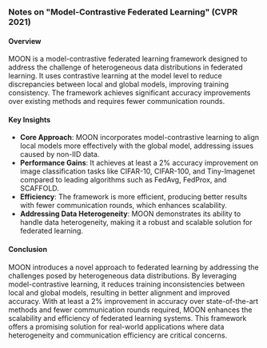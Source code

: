 ### Notes on "Model-Contrastive Federated Learning" (CVPR 2021)

#### Overview
MOON is a model-contrastive federated learning framework designed to address the challenge of heterogeneous data distributions in federated learning. It uses contrastive learning at the model level to reduce discrepancies between local and global models, improving training consistency. The framework achieves significant accuracy improvements over existing methods and requires fewer communication rounds.

#### Key Insights
- **Core Approach**: MOON incorporates model-contrastive learning to align local models more effectively with the global model, addressing issues caused by non-IID data.
- **Performance Gains**: It achieves at least a 2% accuracy improvement on image classification tasks like CIFAR-10, CIFAR-100, and Tiny-Imagenet compared to leading algorithms such as FedAvg, FedProx, and SCAFFOLD.
- **Efficiency**: The framework is more efficient, producing better results with fewer communication rounds, which enhances scalability.
- **Addressing Data Heterogeneity**: MOON demonstrates its ability to handle data heterogeneity, making it a robust and scalable solution for federated learning.

#### Conclusion
MOON introduces a novel approach to federated learning by addressing the challenges posed by heterogeneous data distributions. By leveraging model-contrastive learning, it reduces training inconsistencies between local and global models, resulting in better alignment and improved accuracy. With at least a 2% improvement in accuracy over state-of-the-art methods and fewer communication rounds required, MOON enhances the scalability and efficiency of federated learning systems. This framework offers a promising solution for real-world applications where data heterogeneity and communication efficiency are critical concerns.
